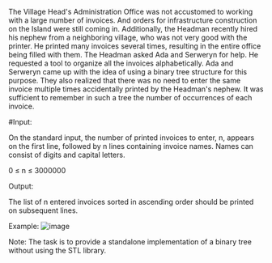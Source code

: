 The Village Head's Administration Office was not accustomed to working with a large number of invoices. And orders for infrastructure construction on the Island were still coming in. Additionally, the Headman recently hired his nephew from a neighboring village, who was not very good with the printer. He printed many invoices several times, resulting in the entire office being filled with them. The Headman asked Ada and Serweryn for help. He requested a tool to organize all the invoices alphabetically. Ada and Serweryn came up with the idea of using a binary tree structure for this purpose. They also realized that there was no need to enter the same invoice multiple times accidentally printed by the Headman's nephew. It was sufficient to remember in such a tree the number of occurrences of each invoice.

#Input:

On the standard input, the number of printed invoices to enter, n, appears on the first line, followed by n lines containing invoice names. Names can consist of digits and capital letters.

0 ≤ n ≤ 3000000

Output:

The list of n entered invoices sorted in ascending order should be printed on subsequent lines.

Example:
![image](https://user-images.githubusercontent.com/127693833/228341385-47c16d6e-b398-4f43-962f-57c82cb72e3f.png)

Note: The task is to provide a standalone implementation of a binary tree without using the STL library.

